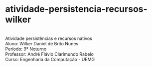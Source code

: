 # atividade-persistencia-recursos-wilker
<br/> Atividade persistências e recursos nativos
<br/> Aluno: Wilker Daniel de Brito Nunes
<br/> Período: 9° Noturno
<br/> Professor: André Flávio Clarimundo Rabelo
<br/> Curso: Engenharia da Computação - UEMG
